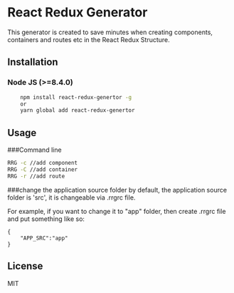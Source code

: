 # React Redux Generator

This generator is created to save minutes when creating components, containers and routes etc in the React Redux Structure.

## Installation

### Node JS (>=8.4.0)

```bash
    npm install react-redux-genertor -g 
    or
    yarn global add react-redux-genertor 
```


## Usage

###Command line

```bash
RRG -c //add component
RRG -C //add container
RRG -r //add route
```

###change the application source folder
by default, the application source folder is 'src', it is changeable via .rrgrc file.

For example, if you want to change it to "app" folder, then create .rrgrc file and put something like so:

```
{
	"APP_SRC":"app"
}

```


## License

MIT
